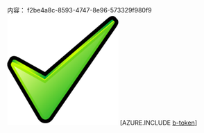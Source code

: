 内容： f2be4a8c-8593-4747-8e96-573329f980f9![图像](2739c665-039f-40d0-ac1e-a11678a3d3eb.png)
[AZURE.INCLUDE [b-token](1edc95ab-9424-4610-887b-cedb2845af74.md)]
